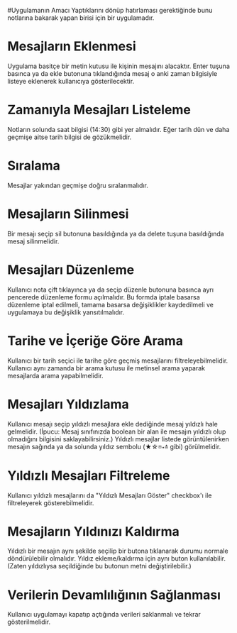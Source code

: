 #Uygulamanın Amacı
Yaptıklarını dönüp hatırlaması gerektiğinde bunu notlarına bakarak yapan birisi için bir uygulamadır.






















# Mesajların Eklenmesi
Uygulama basitçe bir metin kutusu ile kişinin mesajını alacaktır. 
Enter tuşuna basınca ya da ekle butonuna tıklandığında mesaj o anki zaman bilgisiyle listeye eklenerek kullanıcıya gösterilecektir.

# Zamanıyla Mesajları Listeleme
Notların solunda saat bilgisi (14:30) gibi yer almalıdır. Eğer tarih dün ve daha geçmişe aitse tarih bilgisi de gözükmelidir.

# Sıralama
Mesajlar yakından geçmişe doğru sıralanmalıdır.

# Mesajların Silinmesi
Bir mesajı seçip sil butonuna basıldığında ya da delete tuşuna basıldığında mesaj silinmelidir.

# Mesajları Düzenleme
Kullanıcı nota çift tıklayınca ya da seçip düzenle butonuna basınca ayrı pencerede düzenleme formu açılmalıdır. 
Bu formda iptale basarsa düzenleme iptal edilmeli, tamama basarsa değişiklikler kaydedilmeli ve uygulamaya bu değişiklik yansıtılmalıdır.

# Tarihe ve İçeriğe Göre Arama
Kullanıcı bir tarih seçici ile tarihe göre geçmiş mesajlarını filtreleyebilmelidir.
Kullanıcı aynı zamanda bir arama kutusu ile metinsel arama yaparak mesajlarda arama yapabilmelidir.

# Mesajları Yıldızlama
Kullanıcı mesajı seçip yıldızlı mesajlara ekle dediğinde mesaj yıldızlı hale gelmelidir. 
(İpucu: Mesaj sınıfınızda boolean bir alan ile mesajın yıldızlı olup olmadığını bilgisini saklayabilirsiniz.) 
Yıldızlı mesajlar listede görüntülenirken mesajın sağında ya da solunda yıldız sembolu (★☆⍟⋆≛ gibi) görülmelidir.

# Yıldızlı Mesajları Filtreleme
Kullanıcı yıldızlı mesajlarını da "Yıldızlı Mesajları Göster" checkbox'ı ile filtreleyerek gösterebilmelidir.

# Mesajların Yıldınızı Kaldırma
Yıldızlı bir mesajın aynı şekilde seçilip bir butona tıklanarak durumu normale döndürülebilir olmalıdır. 
Yıldız ekleme/kaldırma için aynı buton kullanılabilir. 
(Zaten yıldızlıysa seçildiğinde bu butonun metni değiştirilebilir.)

# Verilerin Devamlılığının Sağlanması
Kullanıcı uygulamayı kapatıp açtığında verileri saklanmalı ve tekrar gösterilmelidir.

